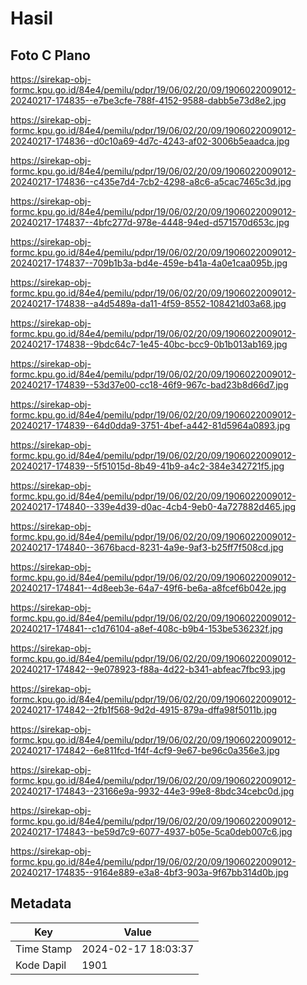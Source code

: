 # Hasil

## Foto C Plano

https://sirekap-obj-formc.kpu.go.id/84e4/pemilu/pdpr/19/06/02/20/09/1906022009012-20240217-174835--e7be3cfe-788f-4152-9588-dabb5e73d8e2.jpg

https://sirekap-obj-formc.kpu.go.id/84e4/pemilu/pdpr/19/06/02/20/09/1906022009012-20240217-174836--d0c10a69-4d7c-4243-af02-3006b5eaadca.jpg

https://sirekap-obj-formc.kpu.go.id/84e4/pemilu/pdpr/19/06/02/20/09/1906022009012-20240217-174836--c435e7d4-7cb2-4298-a8c6-a5cac7465c3d.jpg

https://sirekap-obj-formc.kpu.go.id/84e4/pemilu/pdpr/19/06/02/20/09/1906022009012-20240217-174837--4bfc277d-978e-4448-94ed-d571570d653c.jpg

https://sirekap-obj-formc.kpu.go.id/84e4/pemilu/pdpr/19/06/02/20/09/1906022009012-20240217-174837--709b1b3a-bd4e-459e-b41a-4a0e1caa095b.jpg

https://sirekap-obj-formc.kpu.go.id/84e4/pemilu/pdpr/19/06/02/20/09/1906022009012-20240217-174838--a4d5489a-da11-4f59-8552-108421d03a68.jpg

https://sirekap-obj-formc.kpu.go.id/84e4/pemilu/pdpr/19/06/02/20/09/1906022009012-20240217-174838--9bdc64c7-1e45-40bc-bcc9-0b1b013ab169.jpg

https://sirekap-obj-formc.kpu.go.id/84e4/pemilu/pdpr/19/06/02/20/09/1906022009012-20240217-174839--53d37e00-cc18-46f9-967c-bad23b8d66d7.jpg

https://sirekap-obj-formc.kpu.go.id/84e4/pemilu/pdpr/19/06/02/20/09/1906022009012-20240217-174839--64d0dda9-3751-4bef-a442-81d5964a0893.jpg

https://sirekap-obj-formc.kpu.go.id/84e4/pemilu/pdpr/19/06/02/20/09/1906022009012-20240217-174839--5f51015d-8b49-41b9-a4c2-384e342721f5.jpg

https://sirekap-obj-formc.kpu.go.id/84e4/pemilu/pdpr/19/06/02/20/09/1906022009012-20240217-174840--339e4d39-d0ac-4cb4-9eb0-4a727882d465.jpg

https://sirekap-obj-formc.kpu.go.id/84e4/pemilu/pdpr/19/06/02/20/09/1906022009012-20240217-174840--3676bacd-8231-4a9e-9af3-b25ff7f508cd.jpg

https://sirekap-obj-formc.kpu.go.id/84e4/pemilu/pdpr/19/06/02/20/09/1906022009012-20240217-174841--4d8eeb3e-64a7-49f6-be6a-a8fcef6b042e.jpg

https://sirekap-obj-formc.kpu.go.id/84e4/pemilu/pdpr/19/06/02/20/09/1906022009012-20240217-174841--c1d76104-a8ef-408c-b9b4-153be536232f.jpg

https://sirekap-obj-formc.kpu.go.id/84e4/pemilu/pdpr/19/06/02/20/09/1906022009012-20240217-174842--9e078923-f88a-4d22-b341-abfeac7fbc93.jpg

https://sirekap-obj-formc.kpu.go.id/84e4/pemilu/pdpr/19/06/02/20/09/1906022009012-20240217-174842--2fb1f568-9d2d-4915-879a-dffa98f5011b.jpg

https://sirekap-obj-formc.kpu.go.id/84e4/pemilu/pdpr/19/06/02/20/09/1906022009012-20240217-174842--6e811fcd-1f4f-4cf9-9e67-be96c0a356e3.jpg

https://sirekap-obj-formc.kpu.go.id/84e4/pemilu/pdpr/19/06/02/20/09/1906022009012-20240217-174843--23166e9a-9932-44e3-99e8-8bdc34cebc0d.jpg

https://sirekap-obj-formc.kpu.go.id/84e4/pemilu/pdpr/19/06/02/20/09/1906022009012-20240217-174843--be59d7c9-6077-4937-b05e-5ca0deb007c6.jpg

https://sirekap-obj-formc.kpu.go.id/84e4/pemilu/pdpr/19/06/02/20/09/1906022009012-20240217-174835--9164e889-e3a8-4bf3-903a-9f67bb314d0b.jpg


## Metadata

| Key        | Value               |
| ---------- | ------------------- |
| Time Stamp | 2024-02-17 18:03:37 |
| Kode Dapil | 1901                |



